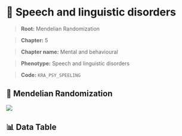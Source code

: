 # 🧪 Speech and linguistic disorders

> **Root:** Mendelian Randomization

> **Chapter:** 5  

> **Chapter name:** Mental and behavioural

> **Phenotype:** Speech and linguistic disorders  

> **Code:** `KRA_PSY_SPEELING`

## 🧬 Mendelian Randomization  

<img src="/MR/Figures/Forward/KRA_PSY_SPEELING.png"/>

## 📊 Data Table

<CsvTableMRF src="/MR/Data/Forward/KRA_PSY_SPEELING.csv"/>
